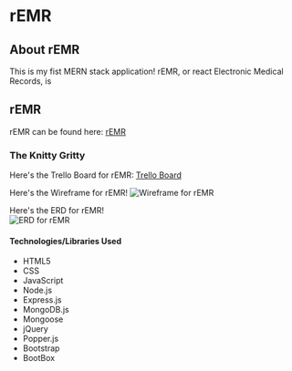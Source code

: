 # rEMR

## About rEMR
This is my fist MERN stack application! rEMR, or react Electronic Medical Records, is

## rEMR
rEMR can be found here: [rEMR](https://remr.herokuapp.com/ "rEMR")

### The Knitty Gritty

Here's the Trello Board for rEMR: [Trello Board](https://trello.com/b/ilzF8gge/remr "Trello Board")

Here's the Wireframe for rEMR!
![Wireframe for rEMR](https://i.imgur.com/6xPIjj8.jpg "WireFrame")

Here's the ERD for rEMR!
<br>
![ERD for rEMR](https://i.imgur.com/Kqff3D2.png "ERD")

#### Technologies/Libraries Used
* HTML5
* CSS
* JavaScript
* Node.js
* Express.js
* MongoDB.js
* Mongoose
* jQuery
* Popper.js
* Bootstrap
* BootBox
